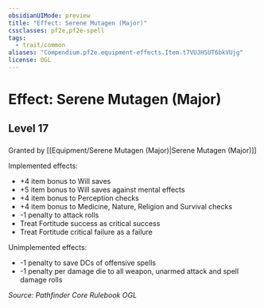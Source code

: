 ```yaml
---
obsidianUIMode: preview
title: "Effect: Serene Mutagen (Major)"
cssclasses: pf2e,pf2e-spell
tags:
  - trait/common
aliases: "Compendium.pf2e.equipment-effects.Item.t7VUJHSUT6bkVUjg"
license: OGL
---
```

# Effect: Serene Mutagen (Major)
## Level 17
### 






Granted by [[Equipment/Serene Mutagen (Major)|Serene Mutagen (Major)]]

Implemented effects:

*   +4 item bonus to Will saves
*   +5 item bonus to Will saves against mental effects
*   +4 item bonus to Perception checks
*   +4 item bonus to Medicine, Nature, Religion and Survival checks
*   \-1 penalty to attack rolls
*   Treat Fortitude success as critical success
*   Treat Fortitude critical failure as a failure

Unimplemented effects:

*   \-1 penalty to save DCs of offensive spells
*   \-1 penalty per damage die to all weapon, unarmed attack and spell damage rolls

*Source: Pathfinder Core Rulebook*
*OGL*
